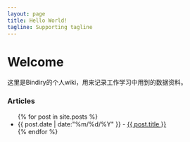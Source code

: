 ```yaml
---
layout: page
title: Hello World!
tagline: Supporting tagline
---
```

<h1>Welcome</h1>

这里是Bindiry的个人wiki，用来记录工作学习中用到的数据资料。

<h3>Articles</h3>
<ul class="posts">
	{% for post in site.posts %}
		<li><span>{{ post.date | date:"%m/%d/%Y" }}</span> - <a href="{{ post.url }}">{{ post.title }}</a></li>
	{% endfor %}
</ul>


